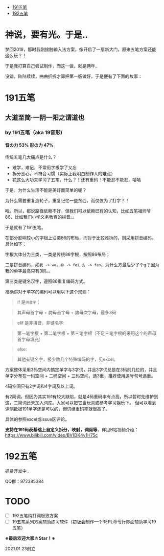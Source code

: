 - [191五笔](#191五笔)
- [192五笔](#192五笔)

# 神说，要有光。于是..

梦回2019，那时我刚接触输入法方案，像开启了一扇新大门，原来五笔方案还能这么玩？！

于是我打算自己尝试制作，而这一做，就是两年..

没错，陆陆续续，曲曲折折才算把第一版做好，于是便有了下面的故事：
# 191五笔

## 大道至简·一阴一阳之谓道也
   ### by 191五笔（aka 19音形) 
   #### 音の力 53% 形の力 47%

传统五笔几大痛点是什么？

- 难学，难记，不常用字根学了又忘
- 拆分恶心，不符合习惯（实际上我明白制作人的难点）
- 花这么大功夫学习了五笔，什么？！还有重码！不能忍不能忍，哈哈

于是，为什么生活不能是美好而简单的呢？

为什么需要重复造轮子，重复记忆一些东西，而仅仅为了打字？！

哈。所以，都说路径依赖不好，但我们可以依赖已有的认知，比如五笔祖师爷86，比如我们小学义务教育的拼音。。

于是就有了191五笔。

在部分影响较小的字根上沿袭86的布局，而对于比较难拆的，则采用拼音编码，具体如下：

字根大体分为三类，一类是传统86字根，按照86布局；

二是拼音编码，如`我 -> wo`，`非 -> fei`, `方 -> fan`，为什么方最后少了个g？因为我的单字最高只有3码。。

第三类是键名汉字，遵照86重复编码方式。

准确讲对于单字的编码可以用以下这个规则：

> if 是`拼音字`：

> 	其声母首字母 + 韵母首字母 + 韵母次字母，最多3码

> elif 是非拼音，非键名字:

> 	第一笔字根 + 第二笔字根 + 第三笔字根（不足三笔字根的采用这个的声母首字母填充）

> else:

> 	其他有键名字，极少数几个特殊编码的字，见excel。

方案整体采用3码空间内搞定单字与3字词，并且3字词总是在3码前几位的，并且单字分布在一码空间 + 二码空间 + 三码空间，选3重，推荐使用逗号句号选重。

4码空间只有2字词和4字词及以上词。

有2简词，但因为其实191有较大缺陷，就是4码重码率有点高，所以暂时先维护到这，二简词还未加入词库。大家可以把它当玩具或参考学习娱乐下。
但可以看到评测数据191单字还是可以的，但词组重码率就很高了。

具体的参照excel或issue区评论。

**支持在191码表基础上自定义拆分，映射，词频等**，详见B站视频介绍：
https://www.bilibili.com/video/BV1DK4y1H75c


# 192五笔
抓紧开发中..



QQ群：972385384

# TODO

- [ ] 192五笔纯打词极致方案
- [ ] 19五笔系列方案辅助练习软件（初版会制作一个REPL命令行界面辅助学习19五笔）

**※最后欢迎大家☆Star！※**

2021.01.23创立
